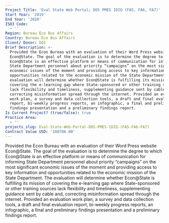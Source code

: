 ```yaml
---
Project Title: 'Eval State Web Portal; DOS PMES IDIQ (FA5, FA6, FA7)'
Start Year: '2019'
End Year: '2020'
ISO3 Code:
  - ''
Region: Bureau Eco Bus Affairs
Country: Bureau Eco Bus Affairs
Client/ Donor: DOI
Brief Description: >-
  Provided the Econ Bureau with an evaluation of their Word Press website
  Econ@State. The goal of the evaluation is to determine the degree to which
  Econ@State is an effective platform or means of communication for informing
  State Department personnel about priority “campaigns” on the most significant
  economic issues of the moment and providing access to key information and
  opportunities related to the economic mission of the State Department. The
  evaluation will determine whether Econ@State is fulfilling its mission of
  covering the e-learning gap where State-sponsored or other training sources
  lack flexibility and timeliness, supplementing guidance sent by cable and,
  correcting misinformation spread through the internet. Provided an evaluation
  work plan, a survey and data collection tools, a draft and final evaluation
  report, bi-weekly progress reports, an infographic, a final and preliminary
  findings presentation and a preliminary findings report.
Is Current Project? (true/false): true
Practice Area:
  - ''
projects_slug: Eval-State-Web-Portal-DOS-PMES-IDIQ-(FA5-FA6-FA7)
Contract Value USD: '188786.00'
---
```

Provided the Econ Bureau with an evaluation of their Word Press website Econ@State. The goal of the evaluation is to determine the degree to which Econ@State is an effective platform or means of communication for informing State Department personnel about priority “campaigns” on the most significant economic issues of the moment and providing access to key information and opportunities related to the economic mission of the State Department. The evaluation will determine whether Econ@State is fulfilling its mission of covering the e-learning gap where State-sponsored or other training sources lack flexibility and timeliness, supplementing guidance sent by cable and, correcting misinformation spread through the internet. Provided an evaluation work plan, a survey and data collection tools, a draft and final evaluation report, bi-weekly progress reports, an infographic, a final and preliminary findings presentation and a preliminary findings report.